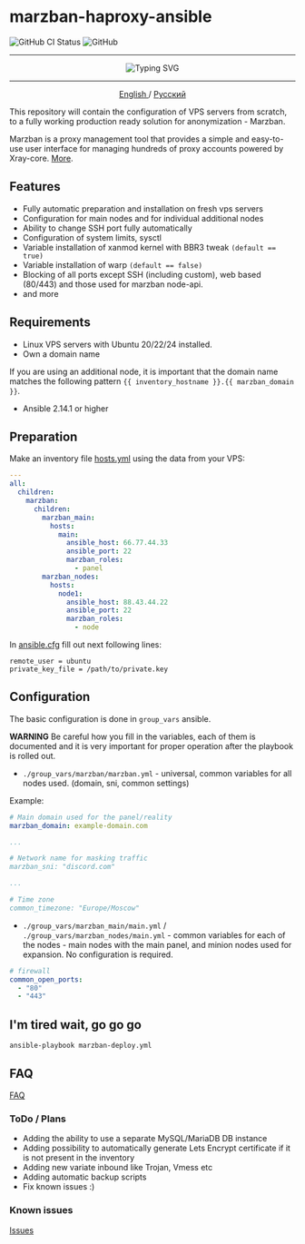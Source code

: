 # marzban-haproxy-ansible

![GitHub CI Status](https://github.com/v-kamerdinerov/marzban-haproxy-ansible/actions/workflows/linter.yml/badge.svg)
![GitHub](https://img.shields.io/github/license/v-kamerdinerov/marzban-haproxy-ansible)

----

<p align="center"><img src="https://readme-typing-svg.herokuapp.com?font=Fira+Code&weight=600&pause=1000&center=true&vCenter=true&width=435&lines=Automated.+Easy.+Secure." alt="Typing SVG" /></p>

----

<p align="center">
 <a href="./README.md">
 English
 </a>
 /
 <a href="./README-RU.md">
 Русский
 </a>
</p>

This repository will contain the configuration of VPS servers from scratch, to a fully working production ready solution for anonymization - Marzban.

Marzban is a proxy management tool that provides a simple and easy-to-use user interface for managing hundreds of proxy accounts powered by Xray-core. [More](https://github.com/Gozargah/Marzban).

## Features

* Fully automatic preparation and installation on fresh vps servers
* Configuration for main nodes and for individual additional nodes
* Ability to change SSH port fully automatically
* Configuration of system limits, sysctl
* Variable installation of xanmod kernel with BBR3 tweak `(default == true)`
* Variable installation of warp `(default == false)`
* Blocking of all ports except SSH (including custom), web based (80/443) and those used for marzban node-api.
* and more

## Requirements

* Linux VPS servers with Ubuntu 20/22/24 installed.
* Own a domain name

If you are using an additional node, it is important that the domain name matches the following pattern `{{ inventory_hostname }}.{{ marzban_domain }}`.

* Ansible 2.14.1 or higher

## Preparation

Make an inventory file [hosts.yml](./hosts.yml) using the data from your VPS:

    
```yaml
---
all:
  children:
    marzban:
      children:
        marzban_main:
          hosts:
            main:
              ansible_host: 66.77.44.33
              ansible_port: 22
              marzban_roles:
                - panel
        marzban_nodes:
          hosts:
            node1:
              ansible_host: 88.43.44.22
              ansible_port: 22
              marzban_roles:
                - node
```

In [ansible.cfg](./ansible.cfg) fill out next following lines:

```commandline
remote_user = ubuntu
private_key_file = /path/to/private.key
```

## Configuration

The basic configuration is done in `group_vars` ansible.

**WARNING** Be careful how you fill in the variables, each of them is documented and it is very important for proper operation after the playbook is rolled out.

* `./group_vars/marzban/marzban.yml` - universal, common variables for all nodes used. (domain, sni, common settings)

Example:
```yaml
# Main domain used for the panel/reality
marzban_domain: example-domain.com

...

# Network name for masking traffic
marzban_sni: "discord.com"

...

# Time zone
common_timezone: "Europe/Moscow"
```

* `./group_vars/marzban_main/main.yml` / `./group_vars/marzban_nodes/main.yml` - common variables for each of the nodes - main nodes with the main panel, and minion nodes used for expansion. No configuration is required.

```yaml
# firewall
common_open_ports:
  - "80"
  - "443"
```

## I'm tired wait, go go go


```shell
ansible-playbook marzban-deploy.yml
```


## FAQ
[FAQ](./doc/FAQ.md)


### ToDo / Plans
* Adding the ability to use a separate MySQL/MariaDB DB instance
* Adding possibility to automatically generate Lets Encrypt certificate if it is not present in the inventory
* Adding new variate inbound like Trojan, Vmess etc
* Adding automatic backup scripts
* Fix known issues :)

### Known issues
[Issues](./issues.md)